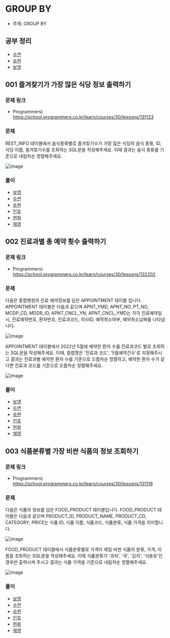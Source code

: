 # GROUP BY

- 주제: GROUP BY

## 공부 정리
- [수연](../../풀이/수연/7주차/README.md)
- [승현](../../../풀이/승현/7주차/SQL/Study_Sql.md)
- [보영](../../풀이/보영/7주차/readmd.md)


## 001 즐겨찾기가 가장 많은 식당 정보 출력하기

### 문제 링크
- Programmers) https://school.programmers.co.kr/learn/courses/30/lessons/131123 

### 문제
REST_INFO 테이블에서 음식종류별로 즐겨찾기수가 가장 많은 식당의 음식 종류, ID, 식당 이름, 즐겨찾기수를 조회하는 SQL문을 작성해주세요. 이때 결과는 음식 종류를 기준으로 내림차순 정렬해주세요.

![image](https://user-images.githubusercontent.com/49936027/209806590-cfd4a847-0e7e-4f1a-8178-1b1b8238fadf.png)

  
### 풀이
  - [보영](../../../풀이/보영/7주차/ex29.java)
  - [수연](../../../풀이/수연/7주차/SQL/ex01.sql)
  - [승현](../../../풀이/승현/7주차/SQL/Ex01.sql)
  - [인호](../../../풀이/인호/7주차/P029.java)
  - [현화](../../../풀이/현화/7주차/Main029.java)
  - [채영](../../../풀이/채영/7주차/ex29.java)


## 002 진료과별 총 예약 횟수 출력하기

### 문제 링크
- Programmers) https://school.programmers.co.kr/learn/courses/30/lessons/132202

### 문제  
다음은 종합병원의 진료 예약정보를 담은 APPOINTMENT 테이블 입니다.
APPOINTMENT 테이블은 다음과 같으며 APNT_YMD, APNT_NO, PT_NO, MCDP_CD, MDDR_ID, APNT_CNCL_YN, APNT_CNCL_YMD는 각각 진료예약일시, 진료예약번호, 환자번호, 진료과코드, 의사ID, 예약취소여부, 예약취소날짜를 나타냅니다.

![image](https://user-images.githubusercontent.com/49936027/209806870-f492480b-8268-4271-9cae-3c69cf18d6e1.png)

APPOINTMENT 테이블에서 2022년 5월에 예약한 환자 수를 진료과코드 별로 조회하는 SQL문을 작성해주세요. 이때, 컬럼명은 '진료과 코드', '5월예약건수'로 지정해주시고 결과는 진료과별 예약한 환자 수를 기준으로 오름차순 정렬하고, 예약한 환자 수가 같다면 진료과 코드를 기준으로 오름차순 정렬해주세요.

![image](https://user-images.githubusercontent.com/49936027/209806904-455ac03c-829a-436a-b6c2-61328a86a40a.png)


  
### 풀이
  - [보영](../../../풀이/보영/7주차/ex30.java)
  - [수연](../../../풀이/수연/7주차/SQL/ex02.sql)
  - [승현](../../../풀이/승현/7주차/SQL/Ex02.sql)
  - [인호](../../../풀이/인호/7주차/P030.java)
  - [현화](../../../풀이/현화/7주차/Main030.java)
  - [채영](../../../풀이/채영/7주차/ex30.java)





## 003 식품분류별 가장 비싼 식품의 정보 조회하기

### 문제 링크
- Programmers) https://school.programmers.co.kr/learn/courses/30/lessons/131116
  

### 문제
다음은 식품의 정보를 담은 FOOD_PRODUCT 테이블입니다. FOOD_PRODUCT 테이블은 다음과 같으며 PRODUCT_ID, PRODUCT_NAME, PRODUCT_CD, CATEGORY, PRICE는 식품 ID, 식품 이름, 식품코드, 식품분류, 식품 가격을 의미합니다.

![image](https://user-images.githubusercontent.com/49936027/209806997-859589ff-5d20-4fde-a10b-92667ae86188.png)

FOOD_PRODUCT 테이블에서 식품분류별로 가격이 제일 비싼 식품의 분류, 가격, 이름을 조회하는 SQL문을 작성해주세요. 이때 식품분류가 '과자', '국', '김치', '식용유'인 경우만 출력시켜 주시고 결과는 식품 가격을 기준으로 내림차순 정렬해주세요.

![image](https://user-images.githubusercontent.com/49936027/209807030-ed97165e-81eb-48a5-bec8-c67eef4a2ff5.png)

  
### 풀이
  - [보영](../../../풀이/보영/7주차/ex31.java)
  - [수연](../../../풀이/수연/7주차/SQL/ex03.sql)
  - [승현](../../../풀이/승현/7주차/SQL/Ex03.sql)
  - [인호](../../../풀이/인호/7주차/P031.java)
  - [현화](../../../풀이/현화/7주차/Main031.java)
  - [채영](../../../풀이/채영/7주차/ex31.java)
